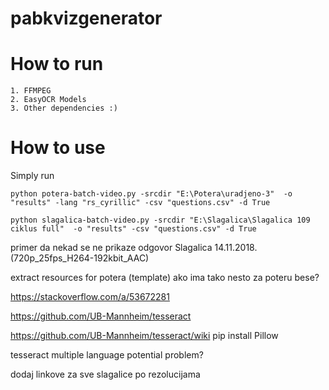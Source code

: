 # pabkvizgenerator

# How to run

    1. FFMPEG 
    2. EasyOCR Models
    3. Other dependencies :) 

# How to use

Simply run

`python potera-batch-video.py -srcdir "E:\Potera\uradjeno-3"  -o "results" -lang "rs_cyrillic" -csv "questions.csv" -d True`

`python slagalica-batch-video.py -srcdir "E:\Slagalica\Slagalica 109 ciklus full"  -o "results" -csv "questions.csv" -d True`

primer da nekad se ne prikaze odgovor
Slagalica 14.11.2018. (720p_25fps_H264-192kbit_AAC)


extract resources for potera (template) ako ima tako nesto za poteru bese?

https://stackoverflow.com/a/53672281

https://github.com/UB-Mannheim/tesseract

https://github.com/UB-Mannheim/tesseract/wiki
pip install Pillow


tesseract multiple language potential problem?

dodaj linkove za sve slagalice po rezolucijama
